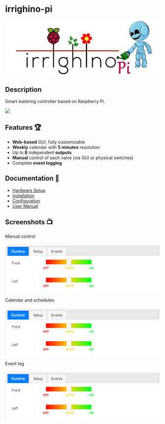 
# irrighino-pi
![](https://github.com/lucadentella/irrighino-pi/raw/main/images/logo-pi.png)

## Description

Smart watering controller based on Raspberry Pi.

![](https://img.shields.io/badge/license-CC--BY--NC--SA-green)

## Features :trophy:

 - **Web-based** GUI, fully customizable 
 - **Weekly** calendar with **5 minutes** resolution
 - Up to **8** independent **outputs**
 - **Manual** control of each valve (via GUI or physical switches)
 - Complete **event logging**

## Documentation :notebook:

 - [Hardware Setup](https://github.com/lucadentella/irrighino-pi/tree/main/documentation/hwsetup.md)
 - [Installation](https://github.com/lucadentella/irrighino-pi/tree/main/documentation/installation.md)
 - [Configuration](https://github.com/lucadentella/irrighino-pi/tree/main/documentation/configuration.md)
 - [User Manual](https://github.com/lucadentella/irrighino-pi/tree/main/documentation/usermanual.md)

## Screenshots :tv:

Manual control

![](https://github.com/lucadentella/irrighino-pi/raw/main/images/screen1.png)

Calendar and schedules

![](https://github.com/lucadentella/irrighino-pi/raw/main/images/screen1.png)

Event log

![](https://github.com/lucadentella/irrighino-pi/raw/main/images/screen1.png)